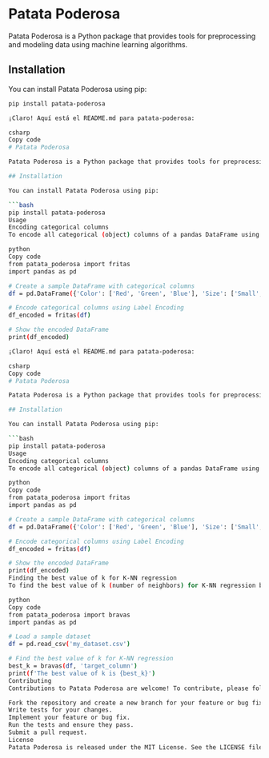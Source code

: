 # Patata Poderosa

Patata Poderosa is a Python package that provides tools for preprocessing and modeling data using machine learning algorithms.

## Installation

You can install Patata Poderosa using pip:

```bash
pip install patata-poderosa

¡Claro! Aquí está el README.md para patata-poderosa:

csharp
Copy code
# Patata Poderosa

Patata Poderosa is a Python package that provides tools for preprocessing and modeling data using machine learning algorithms.

## Installation

You can install Patata Poderosa using pip:

```bash
pip install patata-poderosa
Usage
Encoding categorical columns
To encode all categorical (object) columns of a pandas DataFrame using Label Encoding, you can use the fritas() function:

python
Copy code
from patata_poderosa import fritas
import pandas as pd

# Create a sample DataFrame with categorical columns
df = pd.DataFrame({'Color': ['Red', 'Green', 'Blue'], 'Size': ['Small', 'Medium', 'Large']})

# Encode categorical columns using Label Encoding
df_encoded = fritas(df)

# Show the encoded DataFrame
print(df_encoded)

¡Claro! Aquí está el README.md para patata-poderosa:

csharp
Copy code
# Patata Poderosa

Patata Poderosa is a Python package that provides tools for preprocessing and modeling data using machine learning algorithms.

## Installation

You can install Patata Poderosa using pip:

```bash
pip install patata-poderosa
Usage
Encoding categorical columns
To encode all categorical (object) columns of a pandas DataFrame using Label Encoding, you can use the fritas() function:

python
Copy code
from patata_poderosa import fritas
import pandas as pd

# Create a sample DataFrame with categorical columns
df = pd.DataFrame({'Color': ['Red', 'Green', 'Blue'], 'Size': ['Small', 'Medium', 'Large']})

# Encode categorical columns using Label Encoding
df_encoded = fritas(df)

# Show the encoded DataFrame
print(df_encoded)
Finding the best value of k for K-NN regression
To find the best value of k (number of neighbors) for K-NN regression based on the mean squared error, you can use the bravas() function:

python
Copy code
from patata_poderosa import bravas
import pandas as pd

# Load a sample dataset
df = pd.read_csv('my_dataset.csv')

# Find the best value of k for K-NN regression
best_k = bravas(df, 'target_column')
print(f'The best value of k is {best_k}')
Contributing
Contributions to Patata Poderosa are welcome! To contribute, please follow these steps:

Fork the repository and create a new branch for your feature or bug fix.
Write tests for your changes.
Implement your feature or bug fix.
Run the tests and ensure they pass.
Submit a pull request.
License
Patata Poderosa is released under the MIT License. See the LICENSE file for more details.

